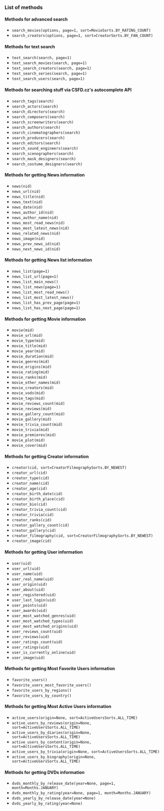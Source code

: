 ### List of methods

#### Methods for advanced search
- `search_movies(options, page=1, sort=MovieSorts.BY_RATING_COUNT)`
- `search_creators(options, page=1, sort=CreatorSorts.BY_FAN_COUNT)`

#### Methods for text search
- `text_search(search, page=1)`
- `text_search_movies(search, page=1)`
- `text_search_creators(search, page=1)`
- `text_search_series(search, page=1)`
- `text_search_users(search, page=1)`

#### Methods for searching stuff via CSFD.cz's autocomplete API
- `search_tags(search)`
- `search_actors(search)`
- `search_directors(search)`
- `search_composers(search)`
- `search_screenwriters(search)`
- `search_authors(search)`
- `search_cinematographers(search)`
- `search_producers(search)`
- `search_editors(search)`
- `search_sound_engineers(search)`
- `search_scenographers(search)`
- `search_mask_designers(search)`
- `search_costume_designers(search)`

#### Methods for getting News information
- `news(nid)`
- `news_url(nid)`
- `news_title(nid)`
- `news_text(nid)`
- `news_date(nid)`
- `news_author_id(nid)`
- `news_author_name(nid)`
- `news_most_read_news(nid)`
- `news_most_latest_news(nid)`
- `news_related_news(nid)`
- `news_image(nid)`
- `news_prev_news_id(nid)`
- `news_next_news_id(nid)`

#### Methods for getting News list information
- `news_list(page=1)`
- `news_list_url(page=1)`
- `news_list_main_news()`
- `news_list_news(page=1)`
- `news_list_most_read_news()`
- `news_list_most_latest_news()`
- `news_list_has_prev_page(page=1)`
- `news_list_has_next_page(page=1)`

#### Methods for getting Movie information
- `movie(mid)`
- `movie_url(mid)`
- `movie_type(mid)`
- `movie_title(mid)`
- `movie_year(mid)`
- `movie_duration(mid)`
- `movie_genres(mid)`
- `movie_origins(mid)`
- `movie_rating(mid)`
- `movie_ranks(mid)`
- `movie_other_names(mid)`
- `movie_creators(mid)`
- `movie_vods(mid)`
- `movie_tags(mid)`
- `movie_reviews_count(mid)`
- `movie_reviews(mid)`
- `movie_gallery_count(mid)`
- `movie_gallery(mid)`
- `movie_trivia_count(mid)`
- `movie_trivia(mid)`
- `movie_premieres(mid)`
- `movie_plot(mid)`
- `movie_cover(mid)`

#### Methods for getting Creator information
- `creator(cid, sort=CreatorFilmographySorts.BY_NEWEST)`
- `creator_url(cid)`
- `creator_type(cid)`
- `creator_name(cid)`
- `creator_age(cid)`
- `creator_birth_date(cid)`
- `creator_birth_place(cid)`
- `creator_bio(cid)`
- `creator_trivia_count(cid)`
- `creator_trivia(cid)`
- `creator_ranks(cid)`
- `creator_gallery_count(cid)`
- `creator_gallery(cid)`
- `creator_filmography(cid, sort=CreatorFilmographySorts.BY_NEWEST)`
- `creator_image(cid)`

#### Methods for getting User information
- `user(uid)`
- `user_url(uid)`
- `user_name(uid)`
- `user_real_name(uid)`
- `user_origin(uid)`
- `user_about(uid)`
- `user_registered(uid)`
- `user_last_login(uid)`
- `user_points(uid)`
- `user_awards(uid)`
- `user_most_watched_genres(uid)`
- `user_most_watched_types(uid)`
- `user_most_watched_origins(uid)`
- `user_reviews_count(uid)`
- `user_reviews(uid)`
- `user_ratings_count(uid)`
- `user_ratings(uid)`
- `user_is_currently_online(uid)`
- `user_image(uid)`

#### Methods for getting Most Favorite Users information
- `favorite_users()`
- `favorite_users_most_favorite_users()`
- `favorite_users_by_regions()`
- `favorite_users_by_country()`

#### Methods for getting Most Active Users information
- `active_users(origin=None, sort=ActiveUsersSorts.ALL_TIME)`
- `active_users_by_reviews(origin=None, sort=ActiveUsersSorts.ALL_TIME)`
- `active_users_by_diaries(origin=None, sort=ActiveUsersSorts.ALL_TIME)`
- `active_users_by_content(origin=None, sort=ActiveUsersSorts.ALL_TIME)`
- `active_users_by_trivia(origin=None, sort=ActiveUsersSorts.ALL_TIME)`
- `active_users_by_biography(origin=None, sort=ActiveUsersSorts.ALL_TIME)`

#### Methods for getting DVDs information
- `dvds_monthly_by_release_date(year=None, page=1, month=Months.JANUARY)`
- `dvds_monthly_by_rating(year=None, page=1, month=Months.JANUARY)`
- `dvds_yearly_by_release_date(year=None)`
- `dvds_yearly_by_rating(year=None)`
